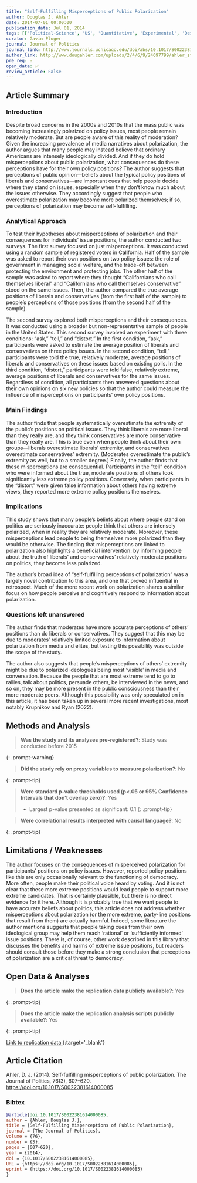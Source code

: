 ```yaml
---
title: "Self-Fulfilling Misperceptions of Public Polarization"
author: Douglas J. Ahler
date: 2014-07-01 00:00:00
publication_date: Jul 01, 2014
tags: [['Political-Science', 'US', 'Quantitative', 'Experimental', 'Descriptive', 'Causal']]
curator: Gavin Ploger
journal: Journal of Politics
journal_link: http://www.journals.uchicago.edu/doi/abs/10.1017/S0022381614000085
author_link: http://www.dougahler.com/uploads/2/4/6/9/24697799/ahler_sfmpp.pdf
pre_reg: ⚠️
open_data: ✅
review_article: False
---
```


## Article Summary

### Introduction
Despite broad concerns in the 2000s and 2010s that the mass public was becoming increasingly polarized on policy issues, most people remain relatively moderate. But are people aware of this reality of moderation? Given the increasing prevalence of media narratives about polarization, the author argues that many people may instead believe that ordinary Americans are intensely ideologically divided. And if they do hold misperceptions about public polarization, what consequences do these perceptions have for their own policy positions? The author suggests that perceptions of public opinion—beliefs about the typical policy positions of liberals and conservatives—are important cues that help people decide where they stand on issues, especially when they don’t know much about the issues otherwise. They accordingly suggest that people who overestimate polarization may become more polarized themselves; if so, perceptions of polarization may become self-fulfilling.

### Analytical Approach
To test their hypotheses about misperceptions of polarization and their consequences for individuals’ issue positions, the author conducted two surveys. The first survey focused on just misperceptions. It was conducted using a random sample of registered voters in California. Half of the sample was asked to report their own positions on two policy issues: the role of government in managing social welfare, and the trade-off between protecting the environment and protecting jobs. The other half of the sample was asked to report where they thought “Californians who call themselves liberal” and “Californians who call themselves conservative” stood on the same issues. Then, the author compared the true average positions of liberals and conservatives (from the first half of the sample) to people’s perceptions of those positions (from the second half of the sample).

The second survey explored both misperceptions and their consequences. It was conducted using a broader but non-representative sample of people in the United States. This second survey involved an experiment with three conditions: “ask,” “tell,” and “distort.” In the first condition, “ask,” participants were asked to estimate the average position of liberals and conservatives on three policy issues. In the second condition, “tell,” participants were told the true, relatively moderate, average positions of liberals and conservatives on these issues based on existing polls. In the third condition, “distort,” participants were told false, relatively extreme, average positions of liberals and conservatives for the same issues. Regardless of condition, all participants then answered questions about their own opinions on six new policies so that the author could measure the influence of misperceptions on participants’ own policy positions.

### Main Findings
The author finds that people systematically overestimate the extremity of the public’s positions on political issues. They think liberals are more liberal than they really are, and they think conservatives are more conservative than they really are. This is true even when people think about their own groups—liberals overestimate liberals’ extremity, and conservatives overestimate conservatives’ extremity. (Moderates overestimate the public’s extremity as well, but to a smaller degree.) Finally, the author finds that these misperceptions are consequential. Participants in the “tell” condition who were informed about the true, moderate positions of others took significantly less extreme policy positions. Conversely, when participants in the “distort” were given false information about others having extreme views, they reported more extreme policy positions themselves.

### Implications
This study shows that many people’s beliefs about where people stand on politics are seriously inaccurate: people think that others are intensely polarized, when in reality they are relatively moderate. Moreover, these misperceptions lead people to being themselves more polarized than they would be otherwise. The finding that misperceptions are linked to polarization also highlights a beneficial intervention: by informing people about the truth of liberals’ and conservatives’ relatively moderate positions on politics, they become less polarized. 

The author’s broad idea of “self-fulfilling perceptions of polarization” was a largely novel contribution to this area, and one that proved influential in retrospect. Much of the more recent work on polarization shares a similar focus on how people perceive and cognitively respond to information about polarization.

### Questions left unanswered
The author finds that moderates have more accurate perceptions of others’ positions than do liberals or conservatives. They suggest that this may be due to moderates’ relatively limited exposure to information about polarization from media and elites, but testing this possibility was outside the scope of the study. 

The author also suggests that people’s misperceptions of others’ extremity might be due to polarized ideologues being most ‘visible’ in media and conversation. Because the people that are most extreme tend to go to rallies, talk about politics, persuade others, be interviewed in the news, and so on, they may be more present in the public consciousness than their more moderate peers. Although this possibility was only speculated on in this article, it has been taken up in several more recent investigations, most notably Krupnikov and Ryan (2022).


## Methods and Analysis

> **Was the study and its analyses pre-registered?**: Study was conducted before 2015
> 
{: .prompt-warning}

> **Did the study rely on proxy variables to measure polarization?**: No
> 
> 
> 
{: .prompt-tip}


> **Were standard p-value thresholds used (p<.05 or 95% Confidence Intervals that don’t overlap zero)?**: Yes
> 
> - Largest p-value presented as significant: 0.1
{: .prompt-tip}

> **Were correlational results interpreted with causal language?**: No
> 
{: .prompt-tip}

## Limitations / Weaknesses

The author focuses on the consequences of misperceived polarization for participants’ positions on policy issues. However, reported policy positions like this are only occasionally relevant to the functioning of democracy. More often, people make their political voice heard by voting. And it is not clear that these more extreme positions would lead people to support more extreme candidates. That is certainly plausible, but there is no direct evidence for it here.  Although it is probably true that we want people to have accurate beliefs about politics, this article does not address whether misperceptions about polarization (or the more extreme, party-line positions that result from them) are actually harmful. Indeed, some literature the author mentions suggests that people taking cues from their own ideological group may help them reach ‘rational’ or ‘sufficiently informed’ issue positions. There is, of course, other work described in this library that discusses the benefits and harms of extreme issue positions, but readers should consult those before they make a strong conclusion that perceptions of polarization are a critical threat to democracy.

## Open Data & Analyses

> **Does the article make the replication data publicly available?**: Yes
> 
{: .prompt-tip}

> **Does the article make the replication analysis scripts publicly available?**: Yes
> 
{: .prompt-tip}


[Link to replication data.](http://www.dougahler.com/uploads/2/4/6/9/24697799/sfmp_replication.do,http://www.dougahler.com/uploads/2/4/6/9/24697799/study_1.dta,http://www.dougahler.com/uploads/2/4/6/9/24697799/study_2.dta){:target='_blank'}

## Article Citation

Ahler, D. J. (2014). Self-fulfilling misperceptions of public polarization. The Journal of Politics, 76(3), 607–620. https://doi.org/10.1017/S0022381614000085

### Bibtex

```bibtex
@article{doi:10.1017/S0022381614000085,
author = {Ahler, Douglas J.},
title = {Self-Fulfilling Misperceptions of Public Polarization},
journal = {The Journal of Politics},
volume = {76},
number = {3},
pages = {607-620},
year = {2014},
doi = {10.1017/S0022381614000085},
URL = {https://doi.org/10.1017/S0022381614000085},
eprint = {https://doi.org/10.1017/S0022381614000085}
}
```
